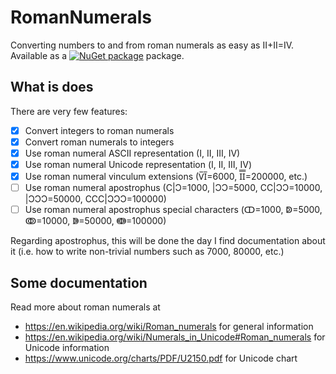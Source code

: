 # RomanNumerals
Converting numbers to and from roman numerals as easy as II+II=IV.  
Available as a [![NuGet package](http://img.shields.io/nuget/v/Roman-Numerals.svg?style=flat-square)](https://www.nuget.org/packages/Roman-Numerals) package.

## What is does

There are very few features:  
- [x] Convert integers to roman numerals
- [x] Convert roman numerals to integers
- [x] Use roman numeral ASCII representation (I, II, III, IV)
- [x] Use roman numeral Unicode representation (Ⅰ, Ⅱ, Ⅲ, Ⅳ)
- [x] Use roman numeral vinculum extensions (V̅I̅=6000, I̿I̿=200000, etc.)
- [ ] Use roman numeral apostrophus (C|Ɔ=1000, |ƆƆ=5000, CC|ƆƆ=10000, |ƆƆƆ=50000, CCC|ƆƆƆ=100000)
- [ ] Use roman numeral apostrophus special characters (ↀ=1000, ↁ=5000, ↂ=10000, ↇ=50000, ↈ=100000)

Regarding apostrophus, this will be done the day I find documentation about it (i.e. how to write non-trivial numbers such as 7000, 80000, etc.)

## Some documentation

Read more about roman numerals at 
* https://en.wikipedia.org/wiki/Roman_numerals for general information
* https://en.wikipedia.org/wiki/Numerals_in_Unicode#Roman_numerals for Unicode information
* https://www.unicode.org/charts/PDF/U2150.pdf for Unicode chart
